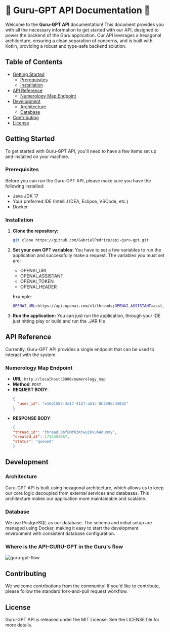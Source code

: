 # 🤖 Guru-GPT API Documentation 🤖

Welcome to the **Guru-GPT API** documentation! This document provides you with all the necessary information to get started with our API, designed to power the backend of the *Guru* application. Our API leverages a hexagonal architecture, ensuring a clean separation of concerns, and is built with Kotlin, providing a robust and type-safe backend solution.

## Table of Contents

- [Getting Started](#getting-started)
  - [Prerequisites](#prerequisites)
  - [Installation](#installation)
- [API Reference](#api-reference)
  - [Numerology Map Endpoint](#numerology-map-endpoint)
- [Development](#development)
  - [Architecture](#architecture)
  - [Database](#database)
- [Contributing](#contributing)
- [License](#license)
## Getting Started

To get started with Guru-GPT API, you'll need to have a few items set up and installed on your machine.

### Prerequisites

Before you can run the Guru-GPT API, please make sure you have the following installed:
- Java JDK 17
- Your preferred IDE (IntelliJ IDEA, Eclipse, VSCode, etc.)
- Docker
### Installation
1. **Clone the repository:**
   ```sh
   git clone https://github.com/GabrielPedrico/api-guru-gpt.git
2. **Set your own GPT variables:**
   You have to set a few variables to run the application and successfully make a request. The variables you must set are:
   - OPENAI_URL
   - OPENAI_ASSISTANT
   - OPENAI_TOKEN
   - OPENAI_HEADER
   
   Example:
   ```sh
   OPENAI_URL=https://api.openai.com/v1/threads;OPENAI_ASSISTANT=asst_yourgptassisthere;OPENAI_TOKEN=Bearer yourgpttokenhere;OPENAI_HEADER=assistants=v1
3. **Run the application:**
   You can just run the application, through your IDE just hitting play or build and run the .JAR file


## API Reference

Currently, Guru-GPT API provides a single endpoint that can be used to interact with the system.

### Numerology Map Endpoint

- **URL**: `http://localhost:8080/numerology_map`
- **Method**: `POST`
- **REQUEST BODY**:
  ```json
  {
    "user_id": "e16d1585-3e17-4157-a51c-8b259dc45035"
  }
- **RESPONSE BODY**:
    ```json
  {
  "thread_id": "thread_0bfEMfO3KtwuiKVuh4dummy",
	"created_at": 1712353067,
	"status": "queued"
  }

## Development

### Architecture

Guru-GPT API is built using hexagonal architecture, which allows us to keep our core logic decoupled from external services and databases. This architecture makes our application more maintainable and scalable.

### Database

We use PostgreSQL as our database. The schema and initial setup are managed using Docker, making it easy to start the development environment with consistent database configuration.

### Where is the API-GURU-GPT in the Guru's flow
![guru-gpt-flow](./documentation/assets/guru-gpt-flow.jpg)

## Contributing

We welcome contributions from the community! If you'd like to contribute, please follow the standard fork-and-pull request workflow.

## License

Guru-GPT API is released under the MIT License. See the LICENSE file for more details.

